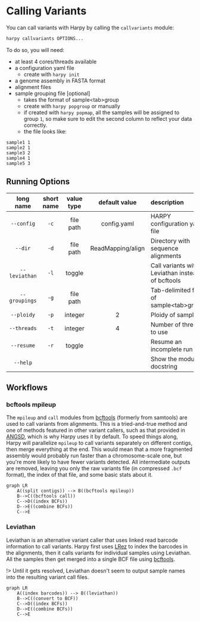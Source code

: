 # Calling Variants
You can call variants with Harpy by calling the `callvariants` module:
```bash
harpy callvariants OPTIONS... 
```
To do so, you will need:
- at least 4 cores/threads available
- a configuration yaml file 
    - create with `harpy init`
- a genome assembly in FASTA format
- alignment files
- sample grouping file [optional]
    - takes the format of sample\<tab\>group
    - create with `harpy popgroup` or manually
    - if created with `harpy popmap`, all the samples will be assigned to group `1`, so make sure to edit the second column to reflect your data correctly.
    - the file looks like:
```
sample1 1
sample2 1
sample3 2
sample4 1
sample5 3
```

## Running Options
| long name | short name | value type | default value | description|
| :---: | :----: | :---: | :---: | :--- |                                                              
| `--config`    |  `-c`  | file path   | config.yaml |  HARPY configuration yaml file          |                 
| `--dir`       |  `-d`  | file path   |  ReadMapping/align |  Directory with sequence alignments     | 
| `--leviathan` |  `-l`    |  toggle  | |  Call variants with Leviathan instead of bcftools |                           
| `--groupings` |  `-g`  | file path   |  | Tab-delimited file of sample\<tab\>group |                         
| `--ploidy`    |  `-p`  | integer | 2 | Ploidy of samples          |                          
| `--threads`   |  `-t`  | integer | 4| Number of threads to use |                                     
| `--resume`    |  `-r`  | toggle  | | Resume an incomplete run |               
| `--help`        | | |    |          Show the module docstring |            

## Workflows
### bcftools mpileup
The `mpileup` and `call` modules from [bcftools](https://samtools.github.io/bcftools/bcftools.html) (formerly from samtools) are used to call variants from alignments. This is a tried-and-true method and one of methods featured in other variant callers, such as that provided in [ANGSD](http://www.popgen.dk/angsd/index.php/Genotype_Likelihoods), which is why Harpy uses it by default. To speed things along, Harpy will parallelize `mpileup` to call variants separately on different contigs, then merge everything at the end. This would mean that a more fragmented assembly would probably run faster than a chromosome-scale one, but you're more likely to have fewer variants detected. All intermediate outputs are removed, leaving you only the raw variants file (in compressed `.bcf` format), the index of that file, and some basic stats about it.

```mermaid
graph LR
    A((split contigs)) --> B((bcftools mpileup))
    B-->C((bcftools call))
    C-->D((index BCFs))
    D-->E((combine BCFs))
    C-->E
```

### Leviathan
Leviathan is an alternative variant caller that uses linked read barcode information to call variants. Harpy first uses [LRez](https://github.com/morispi/LRez) to index the barcodes in the alignments, then it calls variants for individual samples using Leviathan. All the samples then get merged into a single BCF file using [bcftools](https://samtools.github.io/bcftools/bcftools.html).

!> Until it gets resolved, Leviathan doesn't seem to output sample names into the resulting variant call files.


```mermaid
graph LR
    A((index barcodes)) --> B((leviathan))
    B-->C((convert to BCF))
    C-->D((index BCFs))
    D-->E((combine BCFs))
    C-->E
```